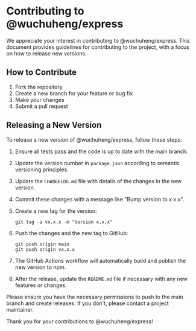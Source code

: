 # Contributing to @wuchuheng/express

We appreciate your interest in contributing to @wuchuheng/express. This document provides guidelines for contributing to the project, with a focus on how to release new versions.

## How to Contribute

1. Fork the repository
2. Create a new branch for your feature or bug fix
3. Make your changes
4. Submit a pull request

## Releasing a New Version

To release a new version of @wuchuheng/express, follow these steps:

1. Ensure all tests pass and the code is up to date with the main branch.

2. Update the version number in `package.json` according to semantic versioning principles.

3. Update the `CHANGELOG.md` file with details of the changes in the new version.

4. Commit these changes with a message like "Bump version to x.x.x".

5. Create a new tag for the version:

   ```
   git tag -a vx.x.x -m "Version x.x.x"
   ```

6. Push the changes and the new tag to GitHub:

   ```
   git push origin main
   git push origin vx.x.x
   ```

7. The GitHub Actions workflow will automatically build and publish the new version to npm.

8. After the release, update the `README.md` file if necessary with any new features or changes.

Please ensure you have the necessary permissions to push to the main branch and create releases. If you don't, please contact a project maintainer.

Thank you for your contributions to @wuchuheng/express!
